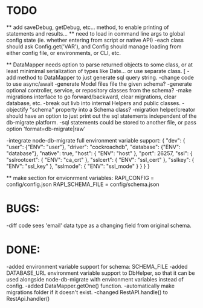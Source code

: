 # TODO
** add saveDebug, getDebug, etc... method, to enable printing of statements and results...
** need to load in command line args to global config state (ie. whether entering from script or native API)
    -each class should ask Config.get('VAR'), and Config should manage loading from either config file, or environments, or CLI, etc.

** DataMapper needs option to parse returned objects to some class, or at least minimimal serialization of types like Date... or use separate class.
[
-add method to DataMapper to just generate sql query string.
-change code to use async/await
-generate Model files file the given schema?
-generate optional controller, service, or repository classes from the schema?
-make migrations interface to go forward/backward, clear migrations, clear database, etc.
-break out livb into internal Helpers and public classes.
-objectify "schema" property into a Schema class?
-migration helper/creator should have an option to just print out the sql statements independent of the db-migrate platform.
    -sql statements could be stored to another file, or pass option 'format=db-migrate|raw'

-integrate node-db-migrate full environment variable support:
{
  "dev": {
    "user": {"ENV": "user"},
    "driver": "cockroachdb",
    "database": {"ENV": "database"},
    "native": true,
    "host": { "ENV": "host" },
    "port": 26257,
    "ssl": {
      "sslrootcert": { "ENV": "ca_crt" },
      "sslcert": { "ENV": "ssl_cert" },
      "sslkey": { "ENV": "ssl_key" },
      "sslmode": { "ENV": "ssl_mode" }
    }
  }
}

** make section for envionrment variables:
RAPI_CONFIG = config/config.json
RAPI_SCHEMA_FILE = config/schema.json


# BUGS:
-diff code sees 'email' data type as a changing field from original schema.


# DONE:
-added environment variable support for schema: SCHEMA_FILE
-added DATABASE_URL environment variable support to DbHelper, so that it can be used alongside node-db-migrate with environment variables instead of config.
-added DataMapper.getOne() function.
-automatically make migrations folder if it doesn't exist.
-changed RestAPI.handle() to RestApi.handler()

